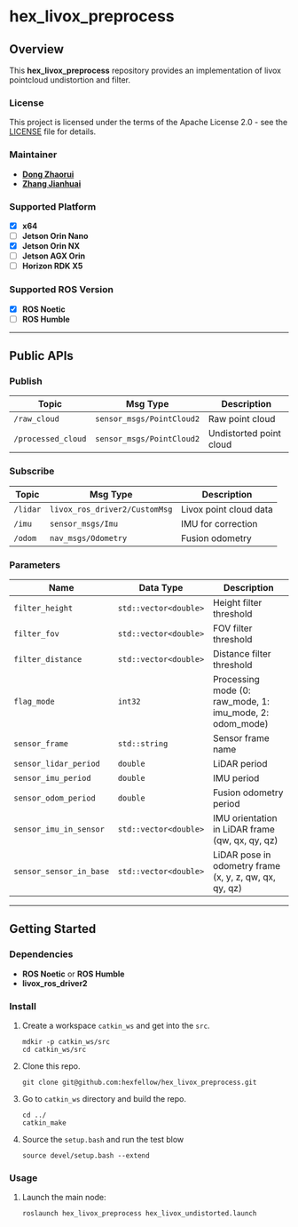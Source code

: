 # **hex_livox_preprocess**

## **Overview**

This **hex_livox_preprocess** repository provides an implementation of livox pointcloud undistortion and filter.

### **License**

This project is licensed under the terms of the Apache License 2.0 - see the [LICENSE](LICENSE) file for details.

### **Maintainer**

- **[Dong Zhaorui](https://github.com/IBNBlank)**
- **[Zhang Jianhuai](https://github.com/aalicecc)**

### **Supported Platform**

- [x] **x64**
- [ ] **Jetson Orin Nano**
- [x] **Jetson Orin NX**
- [ ] **Jetson AGX Orin**
- [ ] **Horizon RDK X5**

### **Supported ROS Version**

- [x] **ROS Noetic**
- [ ] **ROS Humble**

---

## **Public APIs**

### **Publish**

| Topic              | Msg Type                  | Description                                |
| ------------------ | ------------------------- | ------------------------------------------ |
| `/raw_cloud`       | `sensor_msgs/PointCloud2` | Raw point cloud                 |
| `/processed_cloud` | `sensor_msgs/PointCloud2` | Undistorted point cloud      |

### **Subscribe**

| Topic    | Msg Type                      | Description                           |
| -------- | ----------------------------- | ------------------------------------- |
| `/lidar` | `livox_ros_driver2/CustomMsg` | Livox point cloud data  |
| `/imu`   | `sensor_msgs/Imu`             | IMU for correction          |
| `/odom`  | `nav_msgs/Odometry`           | Fusion odometry            |

### **Parameters**

| Name                    | Data Type             | Description                                                                                |
| ----------------------- | --------------------- | ------------------------------------------------------------------------------------------ |
| `filter_height`         | `std::vector<double>` | Height filter threshold                                                       |
| `filter_fov`           | `std::vector<double>` | FOV filter threshold                                                          |
| `filter_distance`       | `std::vector<double>` | Distance filter threshold                                                     |
| `flag_mode`            | `int32`               | Processing mode (0: raw_mode, 1: imu_mode, 2: odom_mode)                         |
| `sensor_frame`         | `std::string`         | Sensor frame name                                                        |
| `sensor_lidar_period`  | `double`              | LiDAR period                                                                    |
| `sensor_imu_period`    | `double`              | IMU period                                                                      |
| `sensor_odom_period`   | `double`              | Fusion odometry period                                                      |
| `sensor_imu_in_sensor` | `std::vector<double>` | IMU orientation in LiDAR frame (qw, qx, qy, qz)                      |
| `sensor_sensor_in_base`| `std::vector<double>` | LiDAR pose in odometry frame (x, y, z, qw, qx, qy, qz)  |

---

## **Getting Started**

### **Dependencies**

- **ROS Noetic** or **ROS Humble**
- **livox_ros_driver2**

### **Install**

1. Create a workspace `catkin_ws` and get into the `src`.

   ```shell
   mdkir -p catkin_ws/src
   cd catkin_ws/src
   ```

2. Clone this repo.

   ```shell
   git clone git@github.com:hexfellow/hex_livox_preprocess.git
   ```

3. Go to `catkin_ws` directory and build the repo.

   ```shell
   cd ../
   catkin_make
   ```

4. Source the `setup.bash` and run the test blow

   ```shell
   source devel/setup.bash --extend
   ```

### **Usage**

1. Launch the main node:

   ```shell
   roslaunch hex_livox_preprocess hex_livox_undistorted.launch
   ```
